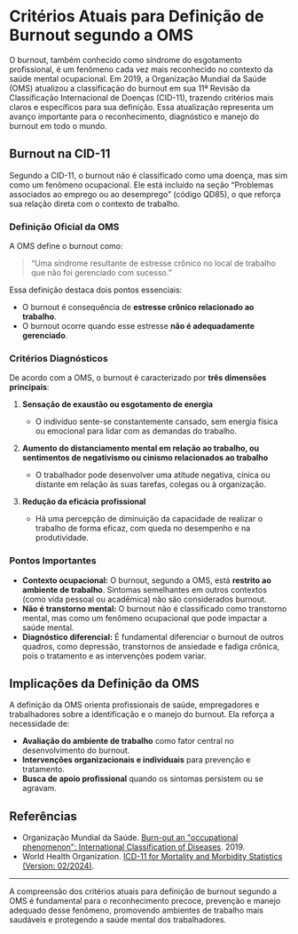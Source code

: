 # Critérios Atuais para Definição de Burnout segundo a OMS

O burnout, também conhecido como síndrome do esgotamento profissional, é um fenômeno cada vez mais reconhecido no contexto da saúde mental ocupacional. Em 2019, a Organização Mundial da Saúde (OMS) atualizou a classificação do burnout em sua 11ª Revisão da Classificação Internacional de Doenças (CID-11), trazendo critérios mais claros e específicos para sua definição. Essa atualização representa um avanço importante para o reconhecimento, diagnóstico e manejo do burnout em todo o mundo.

## Burnout na CID-11

Segundo a CID-11, o burnout não é classificado como uma doença, mas sim como um fenômeno ocupacional. Ele está incluído na seção “Problemas associados ao emprego ou ao desemprego” (código QD85), o que reforça sua relação direta com o contexto de trabalho.

### Definição Oficial da OMS

A OMS define o burnout como:

> “Uma síndrome resultante de estresse crônico no local de trabalho que não foi gerenciado com sucesso.”

Essa definição destaca dois pontos essenciais:
- O burnout é consequência de **estresse crônico relacionado ao trabalho**.
- O burnout ocorre quando esse estresse **não é adequadamente gerenciado**.

### Critérios Diagnósticos

De acordo com a OMS, o burnout é caracterizado por **três dimensões principais**:

1. **Sensação de exaustão ou esgotamento de energia**
   - O indivíduo sente-se constantemente cansado, sem energia física ou emocional para lidar com as demandas do trabalho.

2. **Aumento do distanciamento mental em relação ao trabalho, ou sentimentos de negativismo ou cinismo relacionados ao trabalho**
   - O trabalhador pode desenvolver uma atitude negativa, cínica ou distante em relação às suas tarefas, colegas ou à organização.

3. **Redução da eficácia profissional**
   - Há uma percepção de diminuição da capacidade de realizar o trabalho de forma eficaz, com queda no desempenho e na produtividade.

### Pontos Importantes

- **Contexto ocupacional:** O burnout, segundo a OMS, está **restrito ao ambiente de trabalho**. Sintomas semelhantes em outros contextos (como vida pessoal ou acadêmica) não são considerados burnout.
- **Não é transtorno mental:** O burnout não é classificado como transtorno mental, mas como um fenômeno ocupacional que pode impactar a saúde mental.
- **Diagnóstico diferencial:** É fundamental diferenciar o burnout de outros quadros, como depressão, transtornos de ansiedade e fadiga crônica, pois o tratamento e as intervenções podem variar.

## Implicações da Definição da OMS

A definição da OMS orienta profissionais de saúde, empregadores e trabalhadores sobre a identificação e o manejo do burnout. Ela reforça a necessidade de:
- **Avaliação do ambiente de trabalho** como fator central no desenvolvimento do burnout.
- **Intervenções organizacionais e individuais** para prevenção e tratamento.
- **Busca de apoio profissional** quando os sintomas persistem ou se agravam.

## Referências

- Organização Mundial da Saúde. [Burn-out an "occupational phenomenon": International Classification of Diseases](https://www.who.int/mental_health/evidence/burn-out/en/). 2019.
- World Health Organization. [ICD-11 for Mortality and Morbidity Statistics (Version: 02/2024)](https://icd.who.int/browse11/l-m/en#/http://id.who.int/icd/entity/129180281).

---

A compreensão dos critérios atuais para definição de burnout segundo a OMS é fundamental para o reconhecimento precoce, prevenção e manejo adequado desse fenômeno, promovendo ambientes de trabalho mais saudáveis e protegendo a saúde mental dos trabalhadores.